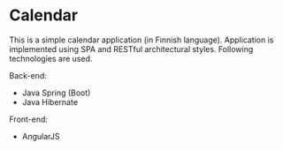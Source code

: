 # Calendar

This is a simple calendar application (in Finnish language). Application is implemented using SPA and RESTful architectural styles. Following technologies are used.

Back-end:
* Java Spring (Boot)
* Java Hibernate

Front-end:
* AngularJS